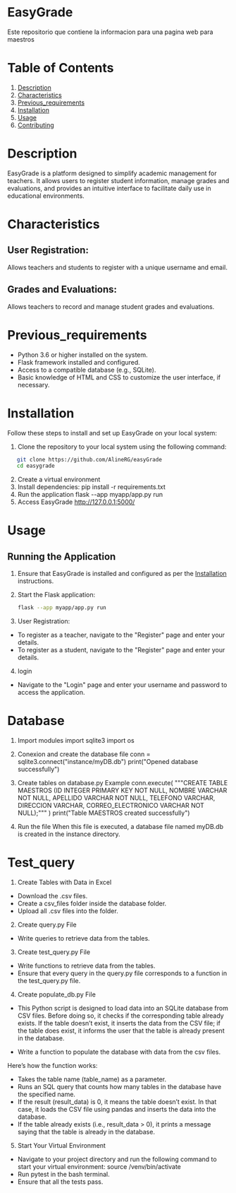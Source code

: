 # EasyGrade
Este repositorio que contiene la informacion para una pagina web para maestros

# Table of Contents
1. [Description](#Description)
2. [Characteristics](#Characteristics)
3. [Previous_requirements](#Previous_requirements)
4. [Installation](#Installation)
5. [Usage](#Usage)
6. [Contributing](#Contributing)


# Description

EasyGrade is a platform designed to simplify academic management for teachers. It allows users to register student information, manage grades and evaluations, and provides an intuitive interface to facilitate daily use in educational environments. 

# Characteristics

## User Registration:
Allows teachers and students to register with a unique username and email.
## Grades and Evaluations:
Allows teachers to record and manage student grades and evaluations.

# Previous_requirements

- Python 3.6 or higher installed on the system.
- Flask framework installed and configured.
- Access to a compatible database (e.g., SQLite).
- Basic knowledge of HTML and CSS to customize the user interface, if necessary.

# Installation

Follow these steps to install and set up EasyGrade on your local system:
1. Clone the repository to your local system using the following command:
```bash
   git clone https://github.com/AlineRG/easyGrade
   cd easygrade
```
2. Create a virtual environment 
3. Install dependencies:
    pip install -r requirements.txt
4. Run the application
    flask --app myapp/app.py run
5. Access EasyGrade
    http://127.0.0.1:5000/


# Usage
## Running the Application

1. Ensure that EasyGrade is installed and configured as per the [Installation](#installation) instructions.
2. Start the Flask application:

   ```bash
   flask --app myapp/app.py run

3. User Registration:
- To register as a teacher, navigate to the "Register" page and enter your details.
- To register as a student, navigate to the "Register" page and enter your details.

4. login 
- Navigate to the "Login" page and enter your username and password to access the application.

# Database 

1. Import modules 
import sqlite3
import os

2. Conexion and create the database file
conn = sqlite3.connect("instance/myDB.db")
print("Opened database successfully")

3. Create tables on database.py
Example
conn.execute(
    """CREATE TABLE MAESTROS
         (ID INTEGER PRIMARY KEY NOT NULL,
         NOMBRE VARCHAR NOT NULL,
         APELLIDO VARCHAR NOT NULL,
         TELEFONO VARCHAR,
         DIRECCION VARCHAR,
         CORREO_ELECTRONICO VARCHAR NOT NULL);"""
)
print("Table MAESTROS created successfully")

4. Run the file
When this file is executed, a database file named myDB.db is created in the instance directory. 

# Test_query

1. Create Tables with Data in Excel
- Download the .csv files.
- Create a csv_files folder inside the database folder.
- Upload all .csv files into the folder.

2. Create query.py File
- Write queries to retrieve data from the tables.

3. Create test_query.py File
- Write functions to retrieve data from the tables.
- Ensure that every query in the query.py file corresponds to a function in the test_query.py file.

4. Create populate_db.py File
- This Python script is designed to load data into an SQLite database from CSV files. Before doing so, it checks if the corresponding table already exists. If the table doesn’t exist, it inserts the data from the CSV file; if the table does exist, it informs the user that the table is already present in the database.

- Write a function to populate the database with data from the csv files.

Here’s how the function works:
- Takes the table name (table_name) as a parameter.
- Runs an SQL query that counts how many tables in the database have the specified name.
- If the result (result_data) is 0, it means the table doesn’t exist. In that case, it loads the CSV file using pandas and inserts the data into the database.
- If the table already exists (i.e., result_data > 0), it prints a message saying that the table is already in the database.

5. Start Your Virtual Environment
- Navigate to your project directory and run the following command to start your virtual environment:
source <path to venv>/venv/bin/activate
- Run pytest in the bash terminal.
- Ensure that all the tests pass.


